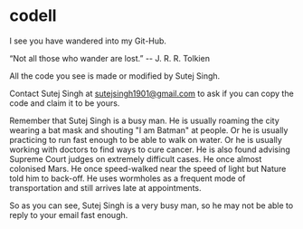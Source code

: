 # codell
I see you have wandered into my Git-Hub.

“Not all those who wander are lost.” -- J. R. R. Tolkien

All the code you see is made or modified by Sutej Singh.

Contact Sutej Singh at sutejsingh1901@gmail.com to ask if you can copy the code and claim it to be yours.

Remember that Sutej Singh is a busy man. He is usually roaming the city wearing a bat mask and shouting "I am Batman" at people. Or he is usually practicing to run fast enough to be able to walk on water. Or he is usually working with doctors to find ways to cure cancer. He is also found advising Supreme Court judges on extremely difficult cases. He once almost colonised Mars. He once speed-walked near the speed of light but Nature told him to back-off. He uses wormholes as a frequent mode of transportation and still arrives late at appointments.  

So as you can see, Sutej Singh is a very busy man, so he may not be able to reply to your email fast enough.
